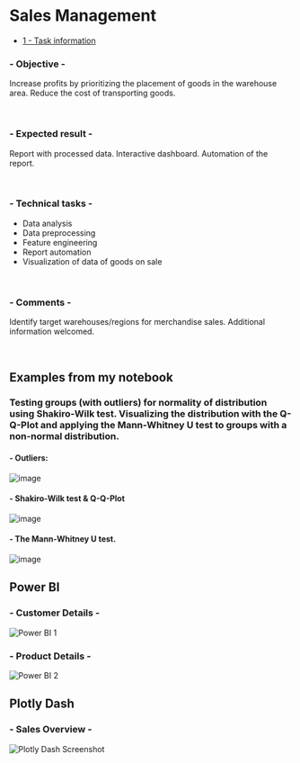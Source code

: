 # Sales Management

- [1 - Task information](#---objective---)

### - Objective -
Increase profits by prioritizing the placement of goods in the warehouse area. Reduce the cost of transporting goods.

<br>

### - Expected result -
Report with processed data. Interactive dashboard. Automation of the report.

<br>

### - Technical tasks -
- Data analysis
- Data preprocessing
- Feature engineering
- Report automation
- Visualization of data of goods on sale

<br>

### - Comments -
Identify target warehouses/regions for merchandise sales. 
Additional information welcomed.

<br>

## Examples from my notebook
### Testing groups (with outliers) for normality of distribution using Shakiro-Wilk test. Visualizing the distribution with the Q-Q-Plot and applying the Mann-Whitney U test to groups with a non-normal distribution.  

#### - Outliers:
![image](https://github.com/leopoldgerber/portfolio/assets/114569329/25ff51fe-96a0-4d8d-925a-960d3458be88)

#### - Shakiro-Wilk test & Q-Q-Plot
![image](https://github.com/leopoldgerber/portfolio/assets/114569329/8e9a1645-40bf-4dc9-996e-25b822c44fb2)

#### - The Mann-Whitney U test.
![image](https://github.com/leopoldgerber/portfolio/assets/114569329/75840b09-74d0-497c-ac07-8b95c3ef66e9)


## Power BI
### - Customer Details -
![Power BI 1](https://github.com/leopoldgerber/portfolio/assets/114569329/3d0f8a1f-f1b7-4f88-86c5-996bd3f15934)

### - Product Details -
![Power BI 2](https://github.com/leopoldgerber/portfolio/assets/114569329/c200835a-13b9-4a2d-97f3-9f3540f7e099)


## Plotly Dash
### - Sales Overview -
![Plotly Dash Screenshot](https://github.com/leopoldgerber/portfolio/assets/114569329/abcf040e-4637-49ba-932b-f1b38b5731fb)

